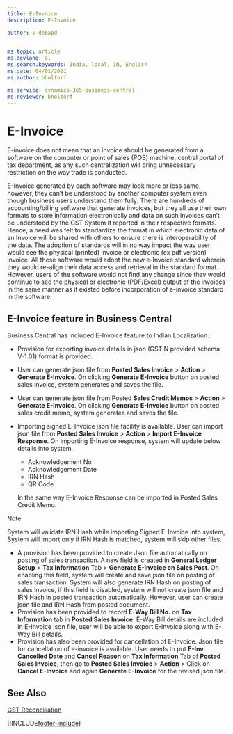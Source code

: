 ```yaml
---
title: E-Invoice
description: E-Invoice

author: v-debapd

    
ms.topic: article
ms.devlang: al
ms.search.keywords: India, local, IN, English
ms.date: 04/01/2021
ms.author: bholtorf

ms.service: dynamics-365-business-central
ms.reviewer: bholtorf
---
```

# E-Invoice


E-invoice does not mean that an invoice should be generated from a software on the computer or point of sales (POS) machine, central portal of tax department, as any such centralization will bring unnecessary restriction on the way trade is conducted.

E-Invoice generated by each software may look more or less same, however, they can’t be understood by another computer system even though business users understand them fully. There are hundreds of accounting/billing software that generate invoices, but they all use their own formats to store information electronically and data on such invoices can’t be understood by the GST System if reported in their respective formats. Hence, a need was felt to standardize the format in which electronic data of an Invoice will be shared with others to ensure there is interoperability of the data. The adoption of standards will in no way impact the way user would see the physical (printed) invoice or electronic (ex pdf version) invoice. All these software would adopt the new e-Invoice standard wherein they would re-align their data access and retrieval in the standard format. However, users of the software would not find any change since they would continue to see the physical or electronic (PDF/Excel) output of the invoices in the same manner as it existed before incorporation of e-invoice standard in the software.

## E-Invoice feature in Business Central

Business Central has included E-Invoice feature to Indian Localization.

- Provision for exporting invoice details in json (GSTIN provided schema V-1.01) format is provided.
- User can generate json file from **Posted Sales Invoice** > **Action** > **Generate E-Invoice**. On clicking **Generate E-Invoice** button on posted sales invoice, system generates and saves the file.
- User can generate json file from Posted **Sales Credit Memos** > **Action** > **Generate E-Invoice**. On clicking  **Generate E-Invoice** button on posted sales credit memo, system generates and saves the file.
- Importing signed E-Invoice json file facility is available. User can import json file from **Posted Sales Invoice** > **Action** > **Import E-Invoice Response**. On importing E-Invoice response, system will update below details into system.

    - Acknowledgement No
    - Acknowledgement Date
    - IRN Hash
    - QR Code

  In the same way E-Invoice Response can be imported in Posted Sales Credit Memo.

> [!NOTE]
> System will validate IRN Hash while importing Signed E-Invoice into system, System will import only if IRN Hash is matched, system will skip other files.

- A provision has been provided to create Json file automatically on posting of sales transaction. A new field is created in **General Ledger Setup** > **Tax Information** Tab > **Generate E-Invoice on Sales Post**. On enabling this field, system will create and save json file on posting of sales transaction. System will also generate IRN Hash on posting of sales invoice, if this field is disabled, system will not create json file and IRN Hash in posted transaction automatically. However, user can create json file and IRN Hash from posted document.
- Provision has been provided to record **E-Way Bill No.** on **Tax Information** tab in **Posted Sales Invoice**. E-Way Bill details are included in E-Invoice json file, user will be able to export E-Invoice along with E-Way Bill details.
- Provision has also been provided for cancellation of E-Invoice. Json file for cancellation of e-invoice is available. User needs to put **E-Inv. Cancelled Date** and **Cancel Reason** on **Tax Information** Tab of **Posted Sales Invoice**, then go to **Posted Sales Invoice** > **Action** > Click on **Cancel E-Invoice** and again **Generate E-Invoice** for the revised json file.




## See Also 
[GST Reconciliation](GST-Reconciliation.md)











[!INCLUDE[footer-include](../../includes/footer-banner.md)]